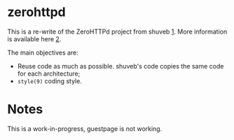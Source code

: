 # zerohttpd

This is a re-write of the ZeroHTTPd project from shuveb [1]. More information
is available here [2].

The main objectives are:

* Reuse code as much as possible. shuveb's code copies the same code for each
  architecture;
* `style(9)` coding style.

# Notes

This is a work-in-progress, guestpage is not working.

[1]: https://github.com/shuveb/zerohttpd
[2]: https://unixism.net/2019/04/linux-applications-performance-introduction/
